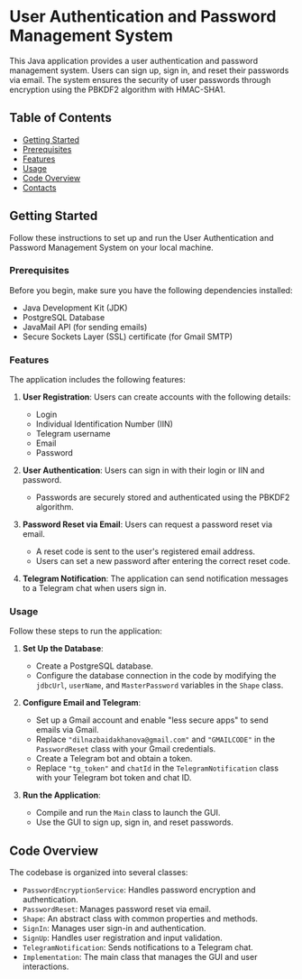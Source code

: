 # User Authentication and Password Management System

This Java application provides a user authentication and password management system. Users can sign up, sign in, and reset their passwords via email. The system ensures the security of user passwords through encryption using the PBKDF2 algorithm with HMAC-SHA1.

## Table of Contents

- [Getting Started](#getting-started)
- [Prerequisites](#prerequisites)
- [Features](#features)
- [Usage](#usage)
- [Code Overview](#code-overview)
- [Contacts](#contacts)

## Getting Started

Follow these instructions to set up and run the User Authentication and Password Management System on your local machine.

### Prerequisites

Before you begin, make sure you have the following dependencies installed:

- Java Development Kit (JDK)
- PostgreSQL Database
- JavaMail API (for sending emails)
- Secure Sockets Layer (SSL) certificate (for Gmail SMTP)

### Features

The application includes the following features:

1. **User Registration**: Users can create accounts with the following details:
   - Login
   - Individual Identification Number (IIN)
   - Telegram username
   - Email
   - Password

2. **User Authentication**: Users can sign in with their login or IIN and password.
   - Passwords are securely stored and authenticated using the PBKDF2 algorithm.

3. **Password Reset via Email**: Users can request a password reset via email.
   - A reset code is sent to the user's registered email address.
   - Users can set a new password after entering the correct reset code.

4. **Telegram Notification**: The application can send notification messages to a Telegram chat when users sign in.

### Usage

Follow these steps to run the application:

1. **Set Up the Database**:
   - Create a PostgreSQL database.
   - Configure the database connection in the code by modifying the `jdbcUrl`, `userName`, and `MasterPassword` variables in the `Shape` class.

2. **Configure Email and Telegram**:
   - Set up a Gmail account and enable "less secure apps" to send emails via Gmail.
   - Replace `"dilnazbaidakhanova@gmail.com"` and `"GMAILCODE"` in the `PasswordReset` class with your Gmail credentials.
   - Create a Telegram bot and obtain a token.
   - Replace `"tg_token"` and `chatId` in the `TelegramNotification` class with your Telegram bot token and chat ID.

3. **Run the Application**:
   - Compile and run the `Main` class to launch the GUI.
   - Use the GUI to sign up, sign in, and reset passwords.

## Code Overview

The codebase is organized into several classes:

- `PasswordEncryptionService`: Handles password encryption and authentication.
- `PasswordReset`: Manages password reset via email.
- `Shape`: An abstract class with common properties and methods.
- `SignIn`: Manages user sign-in and authentication.
- `SignUp`: Handles user registration and input validation.
- `TelegramNotification`: Sends notifications to a Telegram chat.
- `Implementation`: The main class that manages the GUI and user interactions.
